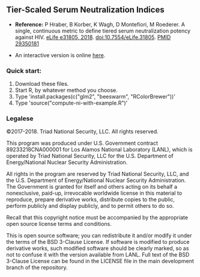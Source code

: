 ## Tier-Scaled Serum Neutralization Indices

* **Reference:** P Hraber, B Korber, K Wagh, D Montefiori, M Roederer. A single, continuous metric to define tiered serum neutralization potency against HIV. [eLife e31805, 2018](elifesciences.org/articles/31805). [doi:10.7554/eLife.31805](dx.doi.org/10.7554/eLife.31805). [PMID 29350181](ncbi.nlm.nih.gov/pubmed/29350181)

* An interactive version is online [here](hiv.lanl.gov/content/sequence/NI/ni.html).

### Quick start:

1. Download these files.
1. Start R, by whatever method you choose.
1. Type 'install.packages(c("glm2", "beeswarm", "RColorBrewer"))'
1. Type 'source("compute-ni-with-example.R")'

### Legalese

©2017-2018. Triad National Security, LLC. All rights reserved.
 
This program was produced under U.S. Government contract
89233218CNA000001 for Los Alamos National Laboratory (LANL), which is
operated by Triad National Security, LLC for the U.S. Department of
Energy/National Nuclear Security Administration.
 
All rights in the program are reserved by Triad National Security,
LLC, and the U.S. Department of Energy/National Nuclear Security
Administration. The Government is granted for itself and others acting
on its behalf a nonexclusive, paid-up, irrevocable worldwide license
in this material to reproduce, prepare derivative works, distribute
copies to the public, perform publicly and display publicly, and to
permit others to do so.
 
Recall that this copyright notice must be accompanied by the
appropriate open source license terms and conditions.

This is open source software; you can redistribute it and/or modify it
under the terms of the BSD 3-Clause License. If software is modified
to produce derivative works, such modified software should be clearly
marked, so as not to confuse it with the version available from
LANL. Full text of the BSD 3-Clause License can be found in the
LICENSE file in the main development branch of the repository.

